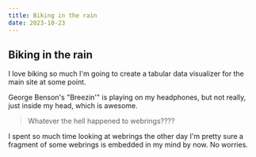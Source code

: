 ```yaml
---
title: Biking in the rain
date: 2023-10-23
---
```

## Biking in the rain


I love biking so much I'm going to create a tabular data visualizer for the main site at some point.

George Benson's "Breezin'" is playing on my headphones, but not really, just inside my head, which is awesome.

> Whatever the hell happened to webrings????

I spent so much time looking at webrings the other day I'm pretty sure a fragment of some webrings is embedded in my mind by now. No worries.
